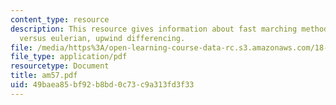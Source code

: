 ```yaml
---
content_type: resource
description: This resource gives information about fast marching method, lagrangian
  versus eulerian, upwind differencing.
file: /media/https%3A/open-learning-course-data-rc.s3.amazonaws.com/18-086-mathematical-methods-for-engineers-ii-spring-2006/49baea85bf92b8bd0c73c9a313fd3f33_am57.pdf
file_type: application/pdf
resourcetype: Document
title: am57.pdf
uid: 49baea85-bf92-b8bd-0c73-c9a313fd3f33
---
```

